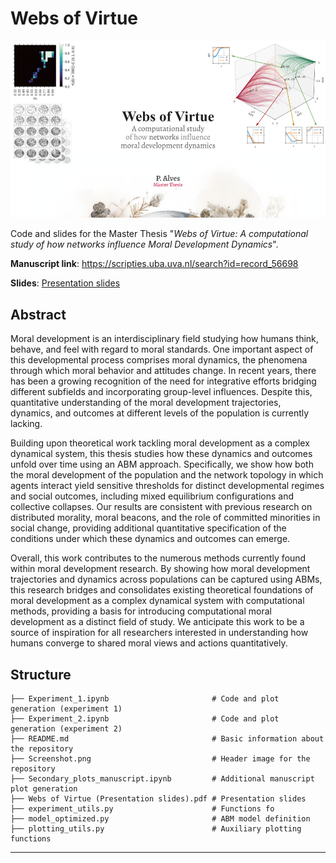 # Webs of Virtue

![Repo screenshot image](https://github.com/pabloralves/websofvirtue/blob/main/Screenshot.png?raw=true)

Code and slides for the Master Thesis "*Webs of Virtue: A computational study of how networks influence Moral Development Dynamics*".

**Manuscript link**: https://scripties.uba.uva.nl/search?id=record_56698

**Slides**: [Presentation slides
](https://github.com/pabloralves/websofvirtue/blob/main/Webs%20of%20Virtue%20(Presentation%20slides).pdf)


## Abstract
Moral development is an interdisciplinary field studying how humans think, behave, and feel with regard to moral standards. One important aspect of this developmental process comprises moral dynamics, the phenomena through which moral behavior and attitudes change. In recent years, there has been a growing recognition of the need for integrative efforts bridging different subfields and incorporating group-level influences. Despite this, quantitative understanding of the moral development trajectories, dynamics, and outcomes at different levels of the population is currently lacking.

Building upon theoretical work tackling moral development as a complex dynamical system, this thesis studies how these dynamics and outcomes unfold over time using an ABM approach. Specifically, we show how both the moral development of the population and the network topology in which agents interact yield sensitive thresholds for distinct developmental regimes and social outcomes, including mixed equilibrium configurations and collective collapses. Our results are consistent with previous research on distributed morality, moral beacons, and the role of committed minorities in social change, providing additional quantitative specification of the conditions under which these dynamics and outcomes can emerge.

Overall, this work contributes to the numerous methods currently found within moral development research. By showing how moral development trajectories and dynamics across populations can be captured using ABMs, this research bridges and consolidates existing theoretical foundations of moral development as a complex dynamical system with computational methods, providing a basis for introducing computational moral development as a distinct field of study. We anticipate this work to be a source of inspiration for all researchers interested in understanding how humans converge to shared moral views and actions quantitatively.

## Structure
```
├── Experiment_1.ipynb                       # Code and plot generation (experiment 1)
├── Experiment_2.ipynb                       # Code and plot generation (experiment 2)
├── README.md                                # Basic information about the repository
├── Screenshot.png                           # Header image for the repository
├── Secondary_plots_manuscript.ipynb         # Additional manuscript plot generation
├── Webs of Virtue (Presentation slides).pdf # Presentation slides
├── experiment_utils.py                      # Functions fo
├── model_optimized.py                       # ABM model definition
├── plotting_utils.py                        # Auxiliary plotting functions 
```
___
